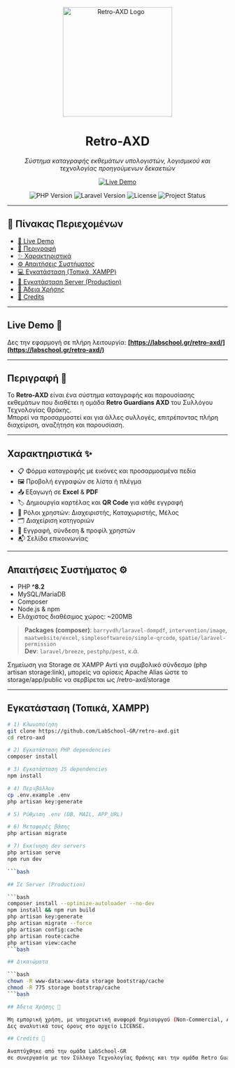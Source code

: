 <p align="center">
  <img src="https://labschool.gr/retro-axd/storage/retro-guardians-axd-250px.png" alt="Retro-AXD Logo" width="250">
</p>

<h1 align="center">Retro-AXD</h1>
<p align="center">
  <em>Σύστημα καταγραφής εκθεμάτων υπολογιστών, λογισμικού και τεχνολογίας προηγούμενων δεκαετιών</em>
</p>

<p align="center">
  <a href="https://labschool.gr/retro-axd/" target="_blank">
    <img src="https://img.shields.io/badge/Δες_την_εφαρμογή-Online-success?style=for-the-badge&logo=laravel" alt="Live Demo">
  </a>
</p>

<p align="center">
  <img src="https://img.shields.io/badge/PHP-^8.2-blue?style=for-the-badge&logo=php" alt="PHP Version">
  <img src="https://img.shields.io/badge/Laravel-12.x-red?style=for-the-badge&logo=laravel" alt="Laravel Version">
  <img src="https://img.shields.io/github/license/LabSchool-GR/retro-axd?style=for-the-badge" alt="License">
  <img src="https://img.shields.io/badge/Status-Active-brightgreen?style=for-the-badge" alt="Project Status">
</p>

---

## 📑 Πίνακας Περιεχομένων
- [🔗 Live Demo](#live-demo-)
- [📖 Περιγραφή](#περιγραφή-)
- [✨ Χαρακτηριστικά](#χαρακτηριστικά-)
- [⚙ Απαιτήσεις Συστήματος](#απαιτήσεις-συστήματος-)
- [💻 Εγκατάσταση (Τοπικά, XAMPP)](#εγκατάσταση-τοπικά-xampp-)
- [🚀 Εγκατάσταση Server (Production)](#σε-server-production-)
- [📜 Άδεια Χρήσης](#άδεια-χρήσης)
- [🤝 Credits](#credits)

---

## Live Demo 🔗
Δες την εφαρμογή σε πλήρη λειτουργία: **[https://labschool.gr/retro-axd/](https://labschool.gr/retro-axd/)**

---

## Περιγραφή 📖
Το **Retro-AXD** είναι ένα σύστημα καταγραφής και παρουσίασης εκθεμάτων που διαθέτει η ομάδα **Retro Guardians AXD** του Συλλόγου Τεχνολογίας Θράκης.  
Μπορεί να προσαρμοστεί και για άλλες συλλογές, επιτρέποντας πλήρη διαχείριση, αναζήτηση και παρουσίαση.

---

## Χαρακτηριστικά ✨
- 📋 Φόρμα καταγραφής με εικόνες και προσαρμοσμένα πεδία  
- 🖼 Προβολή εγγραφών σε λίστα ή πλέγμα  
- 📤 Εξαγωγή σε **Excel** & **PDF**  
- 🏷 Δημιουργία καρτέλας και **QR Code** για κάθε εγγραφή  
- 👥 Ρόλοι χρηστών: Διαχειριστής, Καταχωριστής, Μέλος  
- 🗂 Διαχείριση κατηγοριών  
- 🔑 Εγγραφή, σύνδεση & προφίλ χρηστών  
- 📬 Σελίδα επικοινωνίας

---

## Απαιτήσεις Συστήματος ⚙
- PHP **^8.2**
- MySQL/MariaDB
- Composer
- Node.js & npm
- Ελάχιστος διαθέσιμος χώρος: ~200MB

> **Packages (composer)**: `barryvdh/laravel-dompdf`, `intervention/image`, `maatwebsite/excel`, `simplesoftwareio/simple-qrcode`, `spatie/laravel-permission`  
> **Dev**: `laravel/breeze`, `pestphp/pest`, κ.ά.

Σημείωση για Storage σε XAMPP
Αντί για συμβολικό σύνδεσμο (php artisan storage:link), μπορείς να ορίσεις Apache Alias ώστε το storage/app/public να σερβίρεται ως /retro-axd/storage

---

## Εγκατάσταση (Τοπικά, XAMPP)

```bash
# 1) Κλωνοποίηση
git clone https://github.com/LabSchool-GR/retro-axd.git
cd retro-axd

# 2) Εγκατάσταση PHP dependencies
composer install

# 3) Εγκατάσταση JS dependencies
npm install

# 4) Περιβάλλον
cp .env.example .env
php artisan key:generate

# 5) Ρύθμιση .env (DB, MAIL, APP_URL)

# 6) Μεταφορές βάσης
php artisan migrate

# 7) Εκκίνηση dev servers
php artisan serve
npm run dev

```bash

## Σε Server (Production)

```bash
composer install --optimize-autoloader --no-dev
npm install && npm run build
php artisan key:generate
php artisan migrate --force
php artisan config:cache
php artisan route:cache
php artisan view:cache
```bash

## Δικαιώματα

```bash
chown -R www-data:www-data storage bootstrap/cache
chmod -R 775 storage bootstrap/cache
```bash

## Άδεια Χρήσης 📜

Μη εμπορική χρήση, με υποχρεωτική αναφορά δημιουργού (Non-Commercial, Attribution Required).
Δες αναλυτικά τους όρους στο αρχείο LICENSE.

## Credits 🤝

Αναπτύχθηκε από την ομάδα LabSchool-GR
σε συνεργασία με τον Σύλλογο Τεχνολογίας Θράκης και την ομάδα Retro Guardians AXD.